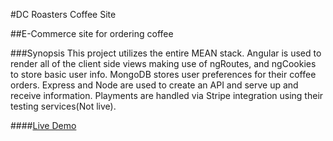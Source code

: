 #DC Roasters Coffee Site

##E-Commerce site for ordering coffee

###Synopsis
This project utilizes the entire MEAN stack.  Angular is used to render all of the client side views making use of ngRoutes, and ngCookies to store basic user info.  MongoDB stores user preferences for their coffee orders.  Express and Node are used to create an API and serve up and receive information.  Playments are handled via Stripe integration using their testing services(Not live).

####[Live Demo](http://www.jeremyhilliard.com/projects/coffee.html "Coffee Site")

